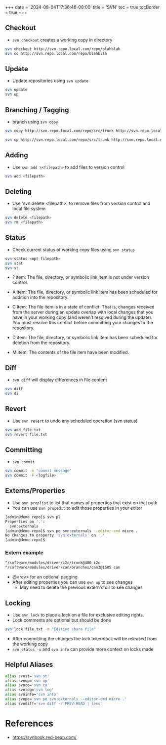 +++
date = '2024-08-04T17:36:46-08:00'
title = 'SVN'
toc = true
tocBorder = true
+++
## Checkout
- `svn checkout` creates a working copy in directory
```bash
svn checkout http://svn.repo.local.com/repo/blahblah
svn co http://svn.repo.local.com/repo/blahblah
```
## Update
- Update repositories using `svn update`
```bash
svn update
svn up
```
## Branching / Tagging
- branch using `svn copy`
```bash
svn copy http://svn.repo.local.com/repo/src/trunk http://svn.repo.local.com/repo/src/branches/<branch-name> -m "<Branch Message>"

svn cp http://svn.repo.local.com/repo/src/trunk http://svn.repo.local.com/repo/src/branches/<branch-name> -m "<Branch Message>"
```
## Adding
- Use `svn add \<filepath>` to add files to version control
```bash
svn add <filepath>
```
## Deleting
- Use 'svn delete \<filepath>' to remove files from version control and local file system
```bash
svn delete <filepath>
svn rm <filepath>
```
## Status
- Check current status of working copy files using `svn status`
```bash
svn status <opt filepath>
svn stat
svn st
```
- ? item:
The file, directory, or symbolic link item is not under version control.

- A item:
The file, directory, or symbolic link item has been scheduled for addition into the repository.

- C item:
The file item is in a state of conflict. That is, changes received from the server during an update overlap with local changes that you have in your working copy (and weren't resolved during the update). You must resolve this conflict before committing your changes to the repository.

- D item:
The file, directory, or symbolic link item has been scheduled for deletion from the repository.

- M item:
The contents of the file item have been modified.
## Diff
- `svn diff` will display differences in file content
```bash
svn diff
svn di
```
## Revert
- Use `svn revert` to undo any scheduled operation (svn status)
```bash
svn add file.txt
svn revert file.txt
```
## Committing
- `svn commit`
```bash
svn commit -m "commit message"
svn commit -F <logfile>
```
## Externs/Properties
- Use `svn proplist` to list that names of properties that exist on that path
- You can use `svn propedit` to edit those properties in your editor
```bash
[admin@demo repo]$ svn pl
Properties on '.':
  svn:externals
[admin@demo repo]$ svn pe svn:externals --editor-cmd micro .
No changes to property 'svn:externals' on '.'
[admin@demo repo]$
```
### Extern example
```bash
^/software/modules/driver/i2c/trunk@400 i2c
^/software/modules/driver/can/branches/can3@1505 can
```
- @\<rev> for an optional pegging
- After editing properties you can use `svn up` to see changes
	- May need to delete the previous extern'd dir to see changes
## Locking
- Use `svn lock` to place a lock on a file for exclusive editing rights.
- Lock comments are optional but should be done
```bash
svn lock file.txt -m "Editing share file"
```
- After committing the changes the lock token/lock will be released from the working copy
- `svn status -u` and `svn info` can provide more context on locks made
## Helpful Aliases
```bash
alias svnst='svn st'
alias svnup='svn up'
alias svnco='svn co'
alias svnlog='svn log'
alias svninfo='svn info'
alias svnpe='svn pe svn:externals --editor-cmd micro .'
alias svndiff='svn diff -r PREV:HEAD | less'
```
# References
- https://svnbook.red-bean.com/